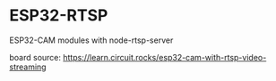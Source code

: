 # ESP32-RTSP
ESP32-CAM modules with node-rtsp-server

board source: https://learn.circuit.rocks/esp32-cam-with-rtsp-video-streaming

